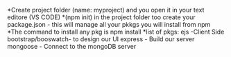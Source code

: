 *Create project folder (name: myproject) and you open it in your text editore (VS CODE)
*(npm init) in the project folder too create your package.json - this will manage all your pkkgs you will install from npm
*The command to install any pkg is npm install<pkg name>
*list of pkgs:
ejs -Client Side
bootstrap/booswatch- to design our UI
express - Build our server
mongoose - Connect to the mongoDB server